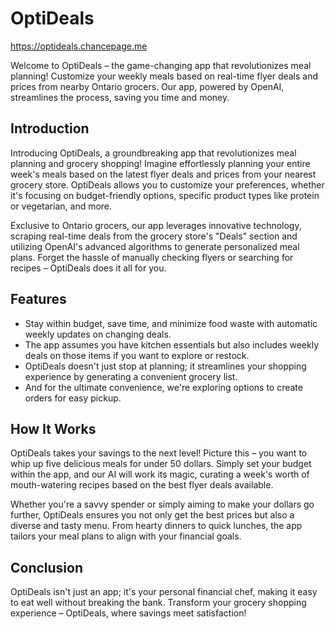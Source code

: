 # OptiDeals

https://optideals.chancepage.me

Welcome to OptiDeals – the game-changing app that revolutionizes meal planning! Customize your weekly meals based on real-time flyer deals and prices from nearby Ontario grocers. Our app, powered by OpenAI, streamlines the process, saving you time and money. 

## Introduction

Introducing OptiDeals, a groundbreaking app that revolutionizes meal planning and grocery shopping! Imagine effortlessly planning your entire week's meals based on the latest flyer deals and prices from your nearest grocery store. OptiDeals allows you to customize your preferences, whether it's focusing on budget-friendly options, specific product types like protein or vegetarian, and more. 

Exclusive to Ontario grocers, our app leverages innovative technology, scraping real-time deals from the grocery store's "Deals" section and utilizing OpenAI's advanced algorithms to generate personalized meal plans. Forget the hassle of manually checking flyers or searching for recipes – OptiDeals does it all for you. 

## Features

- Stay within budget, save time, and minimize food waste with automatic weekly updates on changing deals. 
- The app assumes you have kitchen essentials but also includes weekly deals on those items if you want to explore or restock. 
- OptiDeals doesn't just stop at planning; it streamlines your shopping experience by generating a convenient grocery list. 
- And for the ultimate convenience, we're exploring options to create orders for easy pickup. 

## How It Works

OptiDeals takes your savings to the next level! Picture this – you want to whip up five delicious meals for under 50 dollars. Simply set your budget within the app, and our AI will work its magic, curating a week's worth of mouth-watering recipes based on the best flyer deals available. 

Whether you're a savvy spender or simply aiming to make your dollars go further, OptiDeals ensures you not only get the best prices but also a diverse and tasty menu. From hearty dinners to quick lunches, the app tailors your meal plans to align with your financial goals. 

## Conclusion

OptiDeals isn't just an app; it's your personal financial chef, making it easy to eat well without breaking the bank. Transform your grocery shopping experience – OptiDeals, where savings meet satisfaction!
